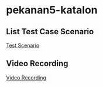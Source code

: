 # pekanan5-katalon
## List Test Case Scenario
[Test Scenario](https://docs.google.com/spreadsheets/d/1MvHQFl6jdKVSPMM-GdbDzIgEF1tBOtUMxlAbU6bBeFM/edit?usp=sharing)
## Video Recording
[Video Recording](https://drive.google.com/file/d/1beCDPs5zjp9TRU_pO_k77_jZ6rDAbHu3/view?usp=drivesdk)
